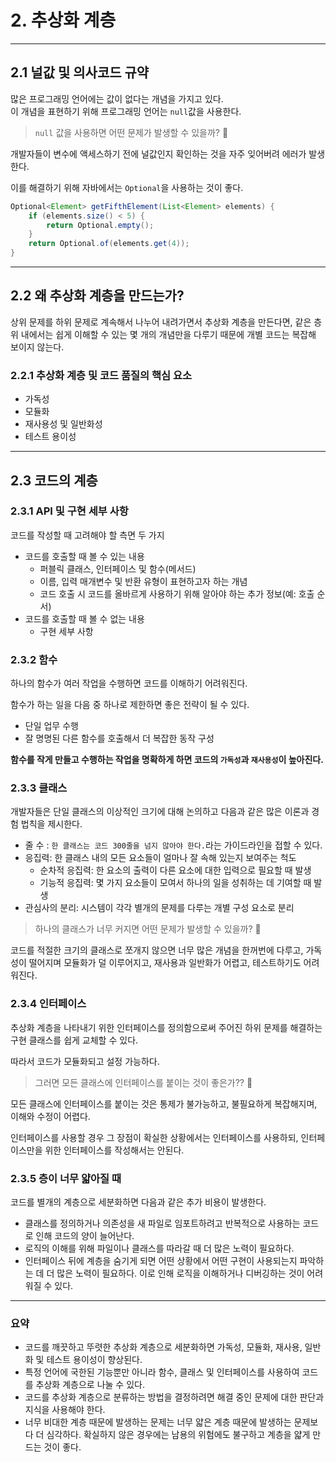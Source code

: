 # 2. 추상화 계층

---

## 2.1 널값 및 의사코드 규약
많은 프로그래밍 언어에는 값이 없다는 개념을 가지고 있다.<br>
이 개념을 표현하기 위해 프로그래밍 언어는 `null`값을 사용한다.

>`null` 값을 사용하면 어떤 문제가 발생할 수 있을까? 🧐

개발자들이 변수에 액세스하기 전에 널값인지 확인하는 것을 자주 잊어버려 에러가 발생한다.

이를 해결하기 위해 자바에서는 `Optional`을 사용하는 것이 좋다.

```java
Optional<Element> getFifthElement(List<Element> elements) {
    if (elements.size() < 5) {
        return Optional.empty();
    }
    return Optional.of(elements.get(4));
}
```
---

## 2.2 왜 추상화 계층을 만드는가?
상위 문제를 하위 문제로 계속해서 나누어 내려가면서 추상화 계층을 만든다면, 
같은 층위 내에서는 쉽게 이해할 수 있는 몇 개의 개념만을 다루기 때문에 개별 코드는 복잡해 보이지 않는다.

### 2.2.1 추상화 계층 및 코드 품질의 핵심 요소
- 가독성
- 모듈화
- 재사용성 및 일반화성
- 테스트 용이성

---

## 2.3 코드의 계층

### 2.3.1 API 및 구현 세부 사항
코드를 작성할 때 고려해야 할 측면 두 가지
- 코드를 호출할 때 볼 수 있는 내용
  - 퍼블릭 클래스, 인터페이스 및 함수(메서드)
  - 이름, 입력 매개변수 및 반환 유형이 표현하고자 하는 개념
  - 코드 호출 시 코드를 올바르게 사용하기 위해 알아야 하는 추가 정보(예: 호출 순서)
- 코드를 호출할 때 볼 수 없는 내용
  - 구현 세부 사항

### 2.3.2 함수
하나의 함수가 여러 작업을 수행하면 코드를 이해하기 어려워진다.

함수가 하는 일을 다음 중 하나로 제한하면 좋은 전략이 될 수 있다.
- 단일 업무 수행
- 잘 명명된 다른 함수를 호출해서 더 복잡한 동작 구성

**함수를 작게 만들고 수행하는 작업을 명확하게 하면 코드의 `가독성`과 `재사용성`이 높아진다.**

### 2.3.3 클래스
개발자들은 단일 클래스의 이상적인 크기에 대해 논의하고 다음과 같은 많은 이론과 경험 법칙을 제시한다.

- 줄 수 : `한 클래스는 코드 300줄을 넘지 않아야 한다.`라는 가이드라인을 접할 수 있다.
- 응집력: 한 클래스 내의 모든 요소들이 얼마나 잘 속해 있는지 보여주는 척도
  - 순차적 응집력: 한 요소의 출력이 다른 요소에 대한 입력으로 필요할 때 발생
  - 기능적 응집력: 몇 가지 요소들이 모여서 하나의 일을 성취하는 데 기여할 때 발생
- 관심사의 분리: 시스템이 각각 별개의 문제를 다루는 개별 구성 요소로 분리

>하나의 클래스가 너무 커지면 어떤 문제가 발생할 수 있을까? 🧐

코드를 적절한 크기의 클래스로 쪼개지 않으면 너무 많은 개념을 한꺼번에 다루고, 가독성이 떨어지며
모듈화가 덜 이루어지고, 재사용과 일반화가 어렵고, 테스트하기도 어려워진다.

### 2.3.4 인터페이스
추상화 계층을 나타내기 위한 인터페이스를 정의함으로써 주어진 하위 문제를 해결하는 구현 클래스를 쉽게 교체할 수 있다.

따라서 코드가 모듈화되고 설정 가능하다. 

>그러면 모든 클래스에 인터페이스를 붙이는 것이 좋은가?? 🧐

모든 클래스에 인터페이스를 붙이는 것은 통제가 불가능하고, 불필요하게 복잡해지며, 이해와 수정이 어렵다.

인터페이스를 사용할 경우 그 장점이 확실한 상황에서는 인터페이스를 사용하되, 인터페이스만을 위한 인터페이스를 작성해서는 안된다.

### 2.3.5 층이 너무 얇아질 때
코드를 별개의 계층으로 세분화하면 다음과 같은 추가 비용이 발생한다.
- 클래스를 정의하거나 의존성을 새 파일로 임포트하려고 반복적으로 사용하는 코드로 인해 코드의 양이 늘어난다.
- 로직의 이해를 위해 파일이나 클래스를 따라갈 때 더 많은 노력이 필요하다.
- 인터페이스 뒤에 계층을 숨기게 되면 어떤 상황에서 어떤 구현이 사용되는지 파악하는 데 더 많은 노력이 필요하다. 이로 인해 로직을 이해하거나 디버깅하는 것이 어려워질 수 있다.

---

### 요약
- 코드를 깨끗하고 뚜렷한 추상화 계층으로 세분화하면 가독성, 모듈화, 재사용, 일반화 및 테스트 용이성이 향상된다.
- 특정 언어에 국한된 기능뿐만 아니라 함수, 클래스 및 인터페이스를 사용하여 코드를 추상화 계층으로 나눌 수 있다.
- 코드를 추상화 계층으로 분류하는 방법을 결정하려면 해결 중인 문제에 대한 판단과 지식을 사용해야 한다.
- 너무 비대한 계층 때문에 발생하는 문제는 너무 얇은 계층 때문에 발생하는 문제보다 더 심각하다. 확실하지 않은 경우에는 남용의 위험에도 불구하고 계층을 얇게 만드는 것이 좋다.
